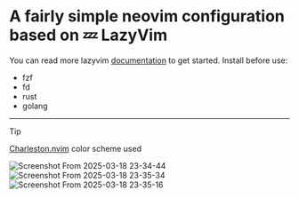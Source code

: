 # A fairly simple neovim configuration based on 💤 LazyVim

You can read more lazyvim [documentation](https://lazyvim.github.io/installation) to get started.
Install before use:

- fzf
- fd
- rust
- golang

___
> [!TIP]
> [Charleston.nvim](https://github.com/RomanAverin/charleston.nvim) color scheme used

![Screenshot From 2025-03-18 23-34-44](https://github.com/user-attachments/assets/82a01a5d-998c-409b-a8c4-77d0b50c43c6)
![Screenshot From 2025-03-18 23-35-34](https://github.com/user-attachments/assets/f2921be1-a987-4f59-9213-28c96976a407)
![Screenshot From 2025-03-18 23-35-16](https://github.com/user-attachments/assets/0ca22426-b571-4ca5-b487-7ad147cb0e38)


